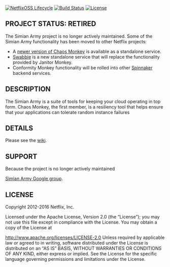 [![NetflixOSS Lifecycle](https://img.shields.io/osslifecycle/Netflix/chaosmonkey.svg)](OSSMETADATA)
[![Build Status](https://travis-ci.org/Netflix/SimianArmy.svg?branch=master)](https://travis-ci.org/Netflix/SimianArmy)
[![License](https://img.shields.io/badge/License-Apache%202.0-blue.svg)](https://opensource.org/licenses/Apache-2.0)

## PROJECT STATUS: RETIRED

The Simian Army project is no longer actively maintained. Some of the Simian
Army functionality has been moved to other Netflix projects:

* A [newer version of Chaos Monkey](https://github.com/netflix/chaosmonkey) is available as a standalone service.
* [Swabbie] is a new standalone service that will replace the functionality provided by Janitor Monkey.
* Conformity Monkey functionality will be rolled into other [Spinnaker] backend services.


[Swabbie]: https://github.com/spinnaker/swabbie
[Spinnaker]: https://www.spinnaker.io/

## DESCRIPTION

The Simian Army is a suite of tools for keeping your cloud operating in top
form.  Chaos Monkey, the first member, is a resiliency tool that helps ensure
that your applications can tolerate random instance failures



## DETAILS

Please see the [wiki](https://github.com/Netflix/SimianArmy/wiki).

## SUPPORT

Because the project is no longer actively maintained

[Simian Army Google group](http://groups.google.com/group/simianarmy-users).

## LICENSE

Copyright 2012-2016 Netflix, Inc.

Licensed under the Apache License, Version 2.0 (the “License”); you may not use this file except in
compliance with the License. You may obtain a copy of the License at

http://www.apache.org/licenses/LICENSE-2.0
Unless required by applicable law or agreed to in writing, software distributed under the License is
distributed on an “AS IS” BASIS, WITHOUT WARRANTIES OR CONDITIONS OF ANY KIND, either express or
implied. See the License for the specific language governing permissions and limitations under the
License.
